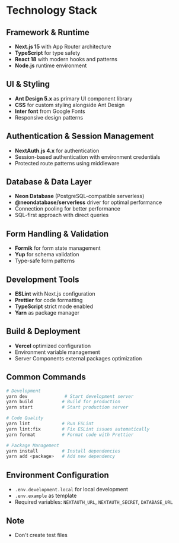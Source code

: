 # Technology Stack

## Framework & Runtime

- **Next.js 15** with App Router architecture
- **TypeScript** for type safety
- **React 18** with modern hooks and patterns
- **Node.js** runtime environment

## UI & Styling

- **Ant Design 5.x** as primary UI component library
- **CSS** for custom styling alongside Ant Design
- **Inter font** from Google Fonts
- Responsive design patterns

## Authentication & Session Management

- **NextAuth.js 4.x** for authentication
- Session-based authentication with environment credentials
- Protected route patterns using middleware

## Database & Data Layer

- **Neon Database** (PostgreSQL-compatible serverless)
- **@neondatabase/serverless** driver for optimal performance
- Connection pooling for better performance
- SQL-first approach with direct queries

## Form Handling & Validation

- **Formik** for form state management
- **Yup** for schema validation
- Type-safe form patterns

## Development Tools

- **ESLint** with Next.js configuration
- **Prettier** for code formatting
- **TypeScript** strict mode enabled
- **Yarn** as package manager

## Build & Deployment

- **Vercel** optimized configuration
- Environment variable management
- Server Components external packages optimization

## Common Commands

```bash
# Development
yarn dev              # Start development server
yarn build           # Build for production
yarn start           # Start production server

# Code Quality
yarn lint            # Run ESLint
yarn lint:fix        # Fix ESLint issues automatically
yarn format          # Format code with Prettier

# Package Management
yarn install         # Install dependencies
yarn add <package>   # Add new dependency
```

## Environment Configuration

- `.env.development.local` for local development
- `.env.example` as template
- Required variables: `NEXTAUTH_URL`, `NEXTAUTH_SECRET`, `DATABASE_URL`

## Note

- Don't create test files
